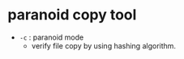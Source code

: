 paranoid copy tool
==================
* `-c` : paranoid mode
  * verify file copy by using hashing algorithm.
